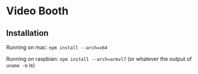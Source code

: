 # Video Booth

## Installation

Running on mac: `npm install --arch=x64`

Running on raspbian: `npm install --arch=armvl7` (or whatever the output of `uname -m` is)